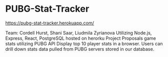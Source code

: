 # PUBG-Stat-Tracker

https://pubg-stat-tracker.herokuapp.com/

Team: Cordell Hurst, Shani Saar, Liudmila Zyrianova  Utilizing Node.js, Express, React, PostgreSQL hosted on herorku  Project Proposals game stats utilizing PUBG API      Display top 10 player stats in a browser. Users can drill down stats data pulled from PUBG servers stored in our database.
